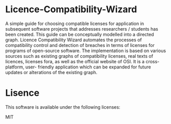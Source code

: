 # Licence-Compatibility-Wizard
A simple guide for choosing compatible licenses for application in subsequent software projects that addresses researchers / students has been created. This guide can be conceptually modelled into a directed graph. Licence Compatibility Wizard automates the processes of compatibility control and detection of breaches in terms of licenses for programs of open-source software. The implementation is based on various sources such as existing graphs of compatibility licenses, real texts of licences, licenses fora, as well as the official website of OSI. It is a cross-platform, user- friendly application which can be expanded for future updates or alterations of the existing graph.

# Lisence
This software is available under the following licenses:

MIT
